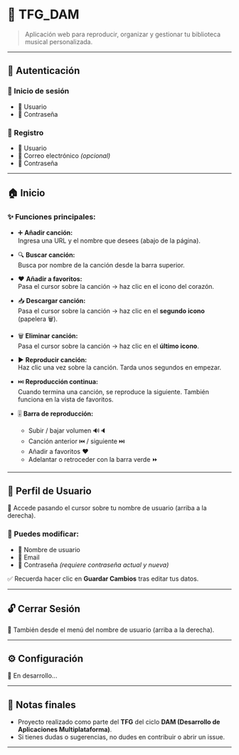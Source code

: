 # 🎵 TFG_DAM

> Aplicación web para reproducir, organizar y gestionar tu biblioteca musical personalizada.  

---

## 🚪 Autenticación

### 🔐 Inicio de sesión
- 👤 Usuario  
- 🔑 Contraseña

### 📝 Registro
- 👤 Usuario  
- 📧 Correo electrónico *(opcional)*  
- 🔑 Contraseña

---

## 🏠 Inicio

### ✨ Funciones principales:
- ➕ **Añadir canción:**  
  Ingresa una URL y el nombre que desees (abajo de la página).

- 🔍 **Buscar canción:**  
  Busca por nombre de la canción desde la barra superior.

- ❤️ **Añadir a favoritos:**  
  Pasa el cursor sobre la canción → haz clic en el icono del corazón.

- 📥 **Descargar canción:**  
  Pasa el cursor sobre la canción → haz clic en el **segundo icono** (papelera 🗑️).

- 🗑️ **Eliminar canción:**  
  Pasa el cursor sobre la canción → haz clic en el **último icono**.

- ▶️ **Reproducir canción:**  
  Haz clic una vez sobre la canción. Tarda unos segundos en empezar.

- ⏭️ **Reproducción continua:**  
  Cuando termina una canción, se reproduce la siguiente. También funciona en la vista de favoritos.

- 🎚️ **Barra de reproducción:**
  - Subir / bajar volumen 🔊🔈  
  - Canción anterior ⏮️ / siguiente ⏭️  
  - Añadir a favoritos ❤️  
  - Adelantar o retroceder con la barra verde ⏩

---

## 👤 Perfil de Usuario

📍 Accede pasando el cursor sobre tu nombre de usuario (arriba a la derecha).  

### 🔧 Puedes modificar:
- 🧾 Nombre de usuario  
- 📧 Email  
- 🔐 Contraseña *(requiere contraseña actual y nueva)*

✅ Recuerda hacer clic en **Guardar Cambios** tras editar tus datos.

---

## 🔓 Cerrar Sesión

📍 También desde el menú del nombre de usuario (arriba a la derecha).

---

## ⚙️ Configuración

🚧 En desarrollo...

---

## 📌 Notas finales

- Proyecto realizado como parte del **TFG** del ciclo **DAM (Desarrollo de Aplicaciones Multiplataforma)**.
- Si tienes dudas o sugerencias, no dudes en contribuir o abrir un issue.

---

